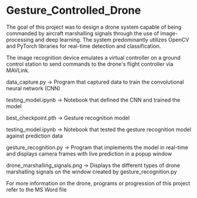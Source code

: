 # Gesture_Controlled_Drone
The goal of this project was to design a drone system capable of being commanded by aircraft marshalling signals through the use of image-processing and deep learning. The system predominantly utilizes OpenCV and PyTorch libraries for real-time detection and classification. 

The image recognition device emulates a virtual controller on a ground control station to send commands to the drone's flight controller via MAVLink.

data_capture.py -> Program that captured data to train the convolutional neural network (CNN)

testing_model.ipynb -> Notebook that defined the CNN and trained the model

best_checkpoint.pth -> Gesture recognition model

testing_model.ipynb -> Notebook that tested the gesture recognition model against prediction data

gesture_recognition.py -> Program that implements the model in real-time and displays camera frames with live prediction in a popup window

drone_marshalling_signals.png -> Displays the different types of drone marshalling signals on the window created by gesture_recognition.py 

For more information on the drone, programs or progression of this project refer to the MS Word file
